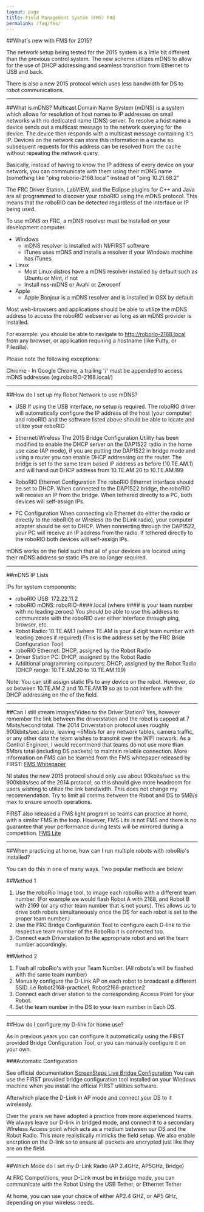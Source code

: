 ```yaml
---
layout: page
title: Field Management System (FMS) FAQ
permalink: /faq/fms/
---
```


##What's new with FMS for 2015?

The network setup being tested for the 2015 system is a little bit different than the previous control system. The new scheme utilizes mDNS to allow for the use of DHCP addressing and seamless transition from Ethernet to USB and back.

There is also a new 2015 protocol which uses less bandwidth for DS to robot communications.

---

##What is mDNS?
Multicast Domain Name System (mDNS) is a system which allows for resolution of host names to IP addresses on small networks with no dedicated name (DNS) server. To resolve a host name a device sends out a multicast message to the network querying for the device. The device then responds with a multicast message containing it's IP. Devices on the network can store this information in a cache so subsequent requests for this address can be resolved from the cache without repeating the network query.

Basically, instead of having to know the IP address of every device on your network, you can communicate with them using their mDNS name (something like "ping roborio-2168.local" instead of "ping 10.21.68.2"

The FRC Driver Station, LabVIEW, and the Eclipse plugins for C++ and Java are all programmed to discover your roboRIO using the mDNS protocol. This means that the roboRIO can be detected regardless of the interface or IP being used.

To use mDNS on FRC, a mDNS resolver must be installed on your development computer.

* Windows
  - mDNS resolver is installed with NI/FIRST software
  - iTunes uses mDNS and installs a resolver if your Windows machine has iTunes.
* Linux
  - Most Linux distros have a mDNS resolver installed by default such as Ubuntu or Mint, if not
  - Install nss-mDNS or Avahi or Zeroconf
* Apple
  - Apple Bonjour is a mDNS resolver and is installed in OSX by default


Most web-browsers and applications should be able to utilize the mDNS address to access the roboRIO webserver as long as an mDNS provider is installed. 

For example: you should be able to navigate to http://roborio-2168.local from any browser, or application requiring a hostname (like Putty, or Filezilla).

Please note the following exceptions:

Chrome - In Google Chrome, a trailing '/' must be appended to access mDNS addresses (eg.roboRIO-2168.local/)

---

##How do I set up my Robot Network to use mDNS?

* USB
If using the USB interface, no setup is required. The roboRIO driver will automatically configure the IP address of the host (your computer) and roboRIO and the software listed above should be able to locate and utilize your roboRIO

* Ethernet/Wireless
The 2015 Bridge Configuration Utility has been modified to enable the DHCP server on the DAP1522 radio in the home use case (AP mode), if you are putting the DAP1522 in bridge mode and using a router you can enable DHCP addressing on the router. The bridge is set to the same team based IP address as before (10.TE.AM.1) and will hand out DHCP address from 10.TE.AM.20 to 10.TE.AM.199

* RoboRIO Ethernet Configuration
The roboRIO Ethernet interface should be set to DHCP. When connected to the DAP1522 bridge, the roboRIO will receive an IP from the bridge. When tethered directly to a PC, both devices will self-assign IPs.

* PC  Configuration
When connecting via Ethernet (to either the radio or directly to the roboRIO) or Wireless (to the DLink radio), your computer adapter should be set to DHCP. When connecting through the DAP1522, your PC will receive an IP address from the radio. If tethered directly to the roboRIO both devices will self-assign IPs.

mDNS works on the field such that all of your devices are located using their mDNS address so static IPs are no longer required.

---

##mDNS IP Lists

IPs for system components:

- roboRIO USB: 172.22.11.2
- roboRIO mDNS: roboRIO-####.local (where #### is your team number with no leading zeroes) You should be able to use this address to communicate with the roboRIO over either interface through ping, browser, etc.
- Robot Radio: 10.TE.AM.1 (where TE.AM is your 4 digit team number with leading zeroes if required) (This is the address set by the FRC Bride Configuration Tool)
- roboRIO Ethernet: DHCP, assigned by the Robot Radio
- Driver Station PC: DHCP, assigned by the Robot Radio
- Additional programming computers: DHCP, assigned by the Robot Radio (DHCP range: 10.TE.AM.20 to 10.TE.AM.199)

Note: You can still assign static IPs to any device on the robot. However, do so between 10.TE.AM.2 and 10.TE.AM.19 so as to not interfere with the DHCP addressing on the of the field.

---

##Can I still stream images/Video to the Driver Station?
Yes, however remember the link between the driverstation and the robot is capped at 7 Mbits/second total. The 2014 Driverstation protocol uses roughly 900kbits/sec alone, leaving ~6Mb/s for any network tables, camera traffic, or any other data the team wishes to transmit over the WIFI network. As a Control Engineer, I would recommend that teams do not use more than 5Mb/s total (including DS packets) to maintain reliable connection. More information on FMS can be learned from the FMS whitepaper released by FIRST: [FMS Whitepaper](http://www.usfirst.org/sites/default/files/uploadedFiles/Robotics_Programs/FRC/Game_and_Season__Info/2013/FMSWhitePaper_RevA.pdf)

NI states the new 2015 protocol should only use about 90kbits/sec vs the 900kbits/sec of the 2014 protocol, so this should give more headroom for users wishing to utilize the link bandwidth. This does not change my recommendation. Try to limit all comms between the Robot and DS to 5MB/s max to ensure smooth operations.

FIRST also released a FMS light program so teams can practice at home, with a similar FMS in the loop. However, FMS Lite is not FMS and there is no guarantee that your performance during tests will be mirrored during a competition. [FMS Lite](http://www.usfirst.org/roboticsprograms/frc/blog-2014-fms-lite-available)

---

##When practicing at home, how can I run multiple robots with roboRio's installed?

You can do this in one of many ways. Two popular methods are below:

##Method 1

1. Use the roboRio Image tool, to image each roboRio with a different team number. (For example we would flash Robot A with 2168, and Robot B with 2169 (or any other team number that is not yours). This allows us to drive both robots simultaneously once the DS for each robot is set to the proper team number.)
2. Use the FRC Bridge Configuration Tool to configure each D-link to the respective team number of the RoboRio it is connected too.
3. Connect each Driverstation to the appropriate robot and set the team number accordingly.


##Method 2

1. Flash all roboRio's with your Team Number. (All robots's will be flashed with the same team number)
2. Manually configure the D-Link AP on each robot to broadcast a different SSID. i.e Robot2168-practice1, Robot2168-practice2
3. Connect each driver station to the corresponding Access Point for your Robot.
4. Set the team number in the DS to your team number in Each DS.

---

##How do I configure my D-link for home use?

As in previous years you can configure it automatically using the FIRST provided Bridge Configuration Tool, or you can manually configure it on your own.

###Automatic Configuration

See official documentation [ScreenSteps Live Bridge Configuration]()
You can use the FIRST provided bridge configuration tool installed on your Windows machine when you install the official FIRST utilities software.

Afterwhich place the D-Link in AP mode and connect your DS to it wirelessly.

Over the years we have adopted a practice from more experienced teams. We always leave our D-link in bridged mode, and connect it to a secondary Wireless Access point which acts as a medium between our DS and the Robot Radio. This more realistically mimicks the field setup. We also enable encrption on the D-link so to ensure all packets are encrypted just like they are on the field.

---

##Which Mode do I set my D-Link Radio (AP 2.4GHz, AP5GHz, Bridge)

At FRC Competitions, your D-Link must be in bridge mode, you can communicate with the Robot Using the USB Tether, or Ethernet Tether

At home, you can use your choice of either AP2.4 GHZ, or AP5 GHz, depending on your wireless needs.

